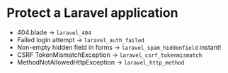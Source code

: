 # Protect a Laravel application

- 404.blade -> `laravel_404`
- Failed login attempt -> `laravel_auth_failed`
- Non-empty hidden field in forms -> `laravel_spam_hiddenfield` instant!
- CSRF TokenMismatchException -> `laravel_csrf_tokenmismatch`
- MethodNotAllowedHttpException -> `laravel_http_method`

